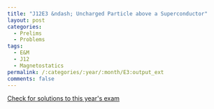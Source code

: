 ```yaml
---
title: "J12E3 &ndash; Uncharged Particle above a Superconductor"
layout: post
categories:
  - Prelims
  - Problems
tags:
  - E&M
  - J12
  - Magnetostatics
permalink: /:categories/:year/:month/E3:output_ext
comments: false
---
```

<object data="2012J3E.pdf" type="application/pdf" width="100%" height="500"></object>
<div class="message"><a href='https://princetonprelim.com/prelim/28/'>Check for solutions to this year's exam</a></div>